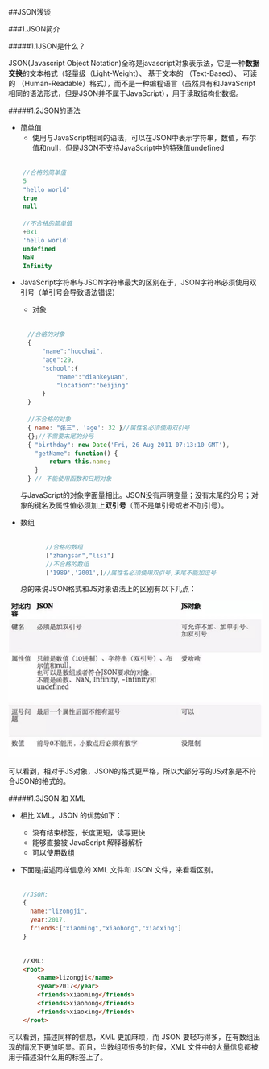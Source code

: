 ##JSON浅谈

###1.JSON简介

#####1.1JSON是什么？

JSON(Javascript Object Notation)全称是javascript对象表示法，它是一种**数据交换**的文本格式（轻量级（Light-Weight）、 基于文本的 （Text-Based）、 可读的 （Human-Readable）格式），而不是一种编程语言（虽然具有和JavaScript相同的语法形式，但是JSON并不属于JavaScript），用于读取结构化数据。


#####1.2JSON的语法
- 简单值   
  + 使用与JavaScript相同的语法，可以在JSON中表示字符串，数值，布尔值和null，但是JSON不支持JavaScript中的特殊值undefined

```javascript

	//合格的简单值
	5
	"hello world"
	true
	null

	//不合格的简单值
	+0x1
	'hello world'
	undefined
	NaN
	Infinity
```

+ JavaScript字符串与JSON字符串最大的区别在于，JSON字符串必须使用双引号（单引号会导致语法错误）

  - 对象

  ```javascript
  	
  	//合格的对象
  	{
  	    "name":"huochai",
  	    "age":29,
  	    "school":{
  	        "name":"diankeyuan",
  	        "location":"beijing"
  	    }
  	}
  	
  	//不合格的对象
  	{ name: "张三", 'age': 32 }//属性名必须使用双引号
  	{};//不需要末尾的分号
  	{ "birthday": new Date('Fri, 26 Aug 2011 07:13:10 GMT'),
  	  "getName": function() {
  	      return this.name;
  	  }
  	} // 不能使用函数和日期对象
  ```

  与JavaScript的对象字面量相比。JSON没有声明变量；没有末尾的分号；对象的键名及属性值必须加上**双引号**（而不是单引号或者不加引号）。

-  数组

   ```javascript

    	  //合格的数组
    	  ["zhangsan","lisi"]
    	  //不合格的数组
    	  ['1989','2001',]//属性名必须使用双引号,末尾不能加逗号

   ```

   总的来说JSON格式和JS对象语法上的区别有以下几点：

![image](./json-js.png)  

可以看到，相对于JS对象，JSON的格式更严格，所以大部分写的JS对象是不符合JSON的格式的。


#####1.3JSON 和 XML

- 相比 XML，JSON 的优势如下：

  + 没有结束标签，长度更短，读写更快
  + 能够直接被 JavaScript 解释器解析
  + 可以使用数组

- 下面是描述同样信息的 XML 文件和 JSON 文件，来看看区别。   


```javascript

	//JSON:
	{
	  name:"lizongji",
	  year:2017,
      friends:["xiaoming","xiaohong","xiaoxing"]
	}

```

```HTML

	//XML:
	<root>
		<name>lizongji</name>
		<year>2017</year>
		<friends>xiaoming</friends>
		<friends>xiaohong</friends>
		<friends>xiaoxing</friends>
	</root>
```

可以看到，描述同样的信息，XML 更加麻烦，而 JSON 要轻巧得多，在有数组出现的情况下更加明显。而且，当数组项很多的时候，XML 文件中的大量信息都被用于描述没什么用的标签上了。　




